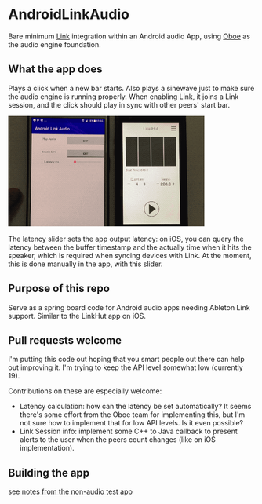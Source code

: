 # AndroidLinkAudio

Bare minimum [Link](https://github.com/Ableton/link) integration within an Android audio App, using [Oboe](https://github.com/google/oboe) as the audio engine foundation.

## What the app does
Plays a click when a new bar starts. Also plays a sinewave just to make sure the audio engine is running properly.  When enabling Link, it joins a Link session, and the click should play in sync with other peers' start bar.

![alt-text](androidLinkAudio_enableLink_tiny.gif)

The latency slider sets the app output latency: on iOS, you can query the latency between the buffer timestamp and the actually time when it hits the speaker, which is required when syncing devices with Link. At the moment, this is done manually in the app, with this slider.

## Purpose of this repo
Serve as a spring board code for Android audio apps needing Ableton Link support. Similar to the LinkHut app on iOS.

## Pull requests welcome
I'm putting this code out hoping that you smart people out there can help out improving it. I'm trying to keep the API level somewhat low (currently 19).

Contributions on these are especially welcome:
- Latency calculation: how can the latency be set automatically? It seems there's some effort from the Oboe team for implementing this, but I'm not sure how to implement that for low API levels. Is it even possible?
- Link Session info: implement some C++ to Java callback to present alerts to the user when the peers count changes (like on iOS implementation).

## Building the app
see [notes from the non-audio test app](https://github.com/jbloit/androidLinkTest#building-the-app)
